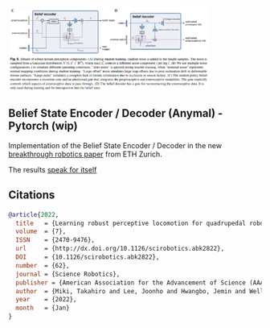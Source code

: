 <img src="./anymal-beliefs.png" width="400px"></img>

## Belief State Encoder / Decoder (Anymal) - Pytorch (wip)

Implementation of the Belief State Encoder / Decoder in the new <a href="https://leggedrobotics.github.io/rl-perceptiveloco/">breakthrough robotics paper</a> from ETH Zurich.

The results <a href="https://www.youtube.com/watch?v=zXbb6KQ0xV8">speak for itself</a>

## Citations

```bibtex
@article{2022,
  title   = {Learning robust perceptive locomotion for quadrupedal robots in the wild},
  volume  = {7},
  ISSN    = {2470-9476},
  url     = {http://dx.doi.org/10.1126/scirobotics.abk2822},
  DOI     = {10.1126/scirobotics.abk2822},
  number  = {62},
  journal = {Science Robotics},
  publisher = {American Association for the Advancement of Science (AAAS)},
  author  = {Miki, Takahiro and Lee, Joonho and Hwangbo, Jemin and Wellhausen, Lorenz and Koltun, Vladlen and Hutter, Marco},
  year    = {2022},
  month   = {Jan}
}
```
